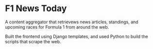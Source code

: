 # F1 News Today
A content aggregator that retrievews news articles, standings, and upcoming races for Formula 1 from around the web.

Built the frontend using Django templates, and used Python to build the scripts that scrape the web.
